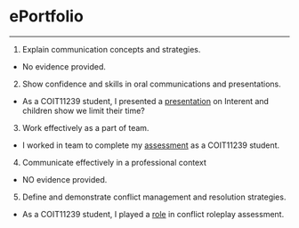 # ePortfolio
---
1. Explain communication concepts and strategies.
- No evidence provided.
2. Show confidence and skills in oral communications and presentations.
- As a COIT11239 student, I presented a [presentation](Week7%20pratice.pptx ) on Interent and children show we limit their time?
3. Work effectively as a part of team.
- I worked in team to complete my [assessment](Mob%20assessment.docx) as a COIT11239 student.
4. Communicate effectively in a professional context
- NO evidence provided.
5. Define and demonstrate conflict management and resolution strategies.
- As a COIT11239 student, I played a [role](Week5%20Conflict%20Scenario.docx) in conflict roleplay assessment.
